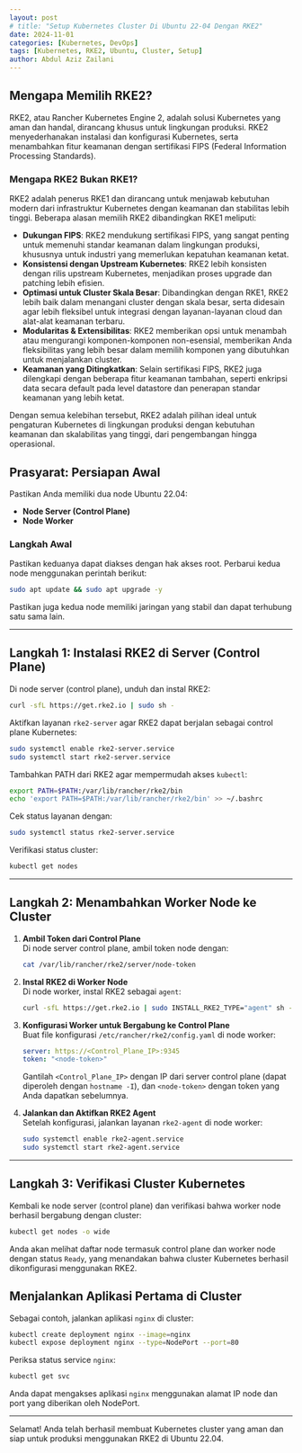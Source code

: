 ```yaml
---
layout: post
# title: "Setup Kubernetes Cluster Di Ubuntu 22-04 Dengan RKE2"
date: 2024-11-01
categories: [Kubernetes, DevOps]
tags: [Kubernetes, RKE2, Ubuntu, Cluster, Setup]
author: Abdul Aziz Zailani
---
```


## Mengapa Memilih RKE2?

RKE2, atau Rancher Kubernetes Engine 2, adalah solusi Kubernetes yang aman dan handal, dirancang khusus untuk lingkungan produksi. RKE2 menyederhanakan instalasi dan konfigurasi Kubernetes, serta menambahkan fitur keamanan dengan sertifikasi FIPS (Federal Information Processing Standards).

### Mengapa RKE2 Bukan RKE1?

RKE2 adalah penerus RKE1 dan dirancang untuk menjawab kebutuhan modern dari infrastruktur Kubernetes dengan keamanan dan stabilitas lebih tinggi. Beberapa alasan memilih RKE2 dibandingkan RKE1 meliputi:

- **Dukungan FIPS**: RKE2 mendukung sertifikasi FIPS, yang sangat penting untuk memenuhi standar keamanan dalam lingkungan produksi, khususnya untuk industri yang memerlukan kepatuhan keamanan ketat.
- **Konsistensi dengan Upstream Kubernetes**: RKE2 lebih konsisten dengan rilis upstream Kubernetes, menjadikan proses upgrade dan patching lebih efisien.
- **Optimasi untuk Cluster Skala Besar**: Dibandingkan dengan RKE1, RKE2 lebih baik dalam menangani cluster dengan skala besar, serta didesain agar lebih fleksibel untuk integrasi dengan layanan-layanan cloud dan alat-alat keamanan terbaru.
- **Modularitas & Extensibilitas**: RKE2 memberikan opsi untuk menambah atau mengurangi komponen-komponen non-esensial, memberikan Anda fleksibilitas yang lebih besar dalam memilih komponen yang dibutuhkan untuk menjalankan cluster.
- **Keamanan yang Ditingkatkan**: Selain sertifikasi FIPS, RKE2 juga dilengkapi dengan beberapa fitur keamanan tambahan, seperti enkripsi data secara default pada level datastore dan penerapan standar keamanan yang lebih ketat.

Dengan semua kelebihan tersebut, RKE2 adalah pilihan ideal untuk pengaturan Kubernetes di lingkungan produksi dengan kebutuhan keamanan dan skalabilitas yang tinggi, dari pengembangan hingga operasional.

## Prasyarat: Persiapan Awal

Pastikan Anda memiliki dua node Ubuntu 22.04:

- **Node Server (Control Plane)**
- **Node Worker**

### Langkah Awal

Pastikan keduanya dapat diakses dengan hak akses root. Perbarui kedua node menggunakan perintah berikut:

```bash
sudo apt update && sudo apt upgrade -y
```

Pastikan juga kedua node memiliki jaringan yang stabil dan dapat terhubung satu sama lain.

---

## Langkah 1: Instalasi RKE2 di Server (Control Plane)

Di node server (control plane), unduh dan instal RKE2:

```bash
curl -sfL https://get.rke2.io | sudo sh -
```

Aktifkan layanan `rke2-server` agar RKE2 dapat berjalan sebagai control plane Kubernetes:

```bash
sudo systemctl enable rke2-server.service
sudo systemctl start rke2-server.service
```

Tambahkan PATH dari RKE2 agar mempermudah akses `kubectl`:

```bash
export PATH=$PATH:/var/lib/rancher/rke2/bin
echo 'export PATH=$PATH:/var/lib/rancher/rke2/bin' >> ~/.bashrc
```

Cek status layanan dengan:

```bash
sudo systemctl status rke2-server.service
```

Verifikasi status cluster:

```bash
kubectl get nodes
```

---

## Langkah 2: Menambahkan Worker Node ke Cluster

1. **Ambil Token dari Control Plane**  
   Di node server control plane, ambil token node dengan:

   ```bash
   cat /var/lib/rancher/rke2/server/node-token
   ```

2. **Instal RKE2 di Worker Node**  
   Di node worker, instal RKE2 sebagai `agent`:

   ```bash
   curl -sfL https://get.rke2.io | sudo INSTALL_RKE2_TYPE="agent" sh -
   ```

3. **Konfigurasi Worker untuk Bergabung ke Control Plane**  
   Buat file konfigurasi `/etc/rancher/rke2/config.yaml` di node worker:

   ```yaml
   server: https://<Control_Plane_IP>:9345
   token: "<node-token>"
   ```

   Gantilah `<Control_Plane_IP>` dengan IP dari server control plane (dapat diperoleh dengan `hostname -I`), dan `<node-token>` dengan token yang Anda dapatkan sebelumnya.

4. **Jalankan dan Aktifkan RKE2 Agent**  
   Setelah konfigurasi, jalankan layanan `rke2-agent` di node worker:
   ```bash
   sudo systemctl enable rke2-agent.service
   sudo systemctl start rke2-agent.service
   ```

---

## Langkah 3: Verifikasi Cluster Kubernetes

Kembali ke node server (control plane) dan verifikasi bahwa worker node berhasil bergabung dengan cluster:

```bash
kubectl get nodes -o wide
```

Anda akan melihat daftar node termasuk control plane dan worker node dengan status `Ready`, yang menandakan bahwa cluster Kubernetes berhasil dikonfigurasi menggunakan RKE2.

## Menjalankan Aplikasi Pertama di Cluster

Sebagai contoh, jalankan aplikasi `nginx` di cluster:

```bash
kubectl create deployment nginx --image=nginx
kubectl expose deployment nginx --type=NodePort --port=80
```

Periksa status service `nginx`:

```bash
kubectl get svc
```

Anda dapat mengakses aplikasi `nginx` menggunakan alamat IP node dan port yang diberikan oleh NodePort.

---

Selamat! Anda telah berhasil membuat Kubernetes cluster yang aman dan siap untuk produksi menggunakan RKE2 di Ubuntu 22.04.
